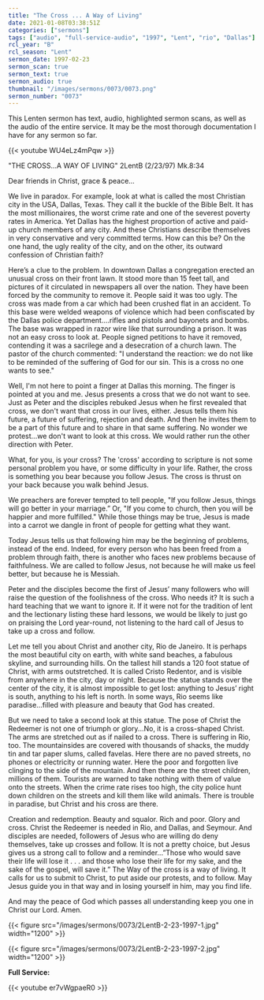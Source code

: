 ```yaml
---
title: "The Cross ... A Way of Living"
date: 2021-01-08T03:38:51Z
categories: ["sermons"]
tags: ["audio", "full-service-audio", "1997", "Lent", "rio", "Dallas"]
rcl_year: "B"
rcl_season: "Lent"
sermon_date: 1997-02-23
sermon_scan: true
sermon_text: true
sermon_audio: true
thumbnail: "/images/sermons/0073/0073.png"
sermon_number: "0073"
---
```

This Lenten sermon has text, audio, highlighted sermon scans, as well as the audio of the entire service.  It may be the most thorough documentation I have for any sermon so far. 

<!--more-->

{{< youtube WU4eLz4mPqw >}}

"THE CROSS...A WAY OF LIVING"    2LentB    (2/23/97)    Mk.8:34

Dear friends in Christ, grace & peace...

We live in paradox.  For example, look at what is called the most Christian city in the USA, Dallas, Texas.  They call it the buckle of the Bible Belt.  It has the most millionaires, the worst crime rate and one of the severest poverty rates in America.  Yet Dallas has the highest proportion of active and paid-up church members of any city.  And these Christians describe themselves in very conservative and very committed terms.  How can this be?  On the one hand, the ugly reality of the city, and on the other, its outward confession of Christian faith?

Here’s a clue to the problem.  In downtown Dallas a congregation erected an unusual cross on their front lawn.  It stood more than 15 feet tall, and pictures of it circulated in newspapers all over the nation.  They have been forced by the community to remove it.  People said it was too ugly.  The cross was made from a car which had been crushed flat in an accident.  To this base were welded weapons of violence which had been confiscated by the Dallas police department....rifles and pistols and bayonets and bombs.  The base was wrapped in razor wire like that surrounding a prison.  It was not an easy cross to look at.  People signed petitions to have it removed, contending it was a sacrilege and a desecration of a church lawn.  The pastor of the church commented: "I understand the reaction: we do not like to be reminded of the suffering of God for our sin.  This is a cross no one wants to see."

Well, I'm not here to point a finger at Dallas this morning.  The finger is pointed at you and me.  Jesus presents a cross that we do not want to see.  Just as Peter and the disciples rebuked Jesus when he first revealed that cross, we don't want that cross in our lives, either.  Jesus tells them his future, a future of suffering, rejection and death. And then he invites them to be a part of this future and to share in that same suffering.  No wonder we protest...we don't want to look at this cross.  We would rather run the other direction with Peter.  

What, for you, is your cross?  The 'cross' according to scripture is not some personal problem you have, or some difficulty in your life.  Rather, the cross is something you bear because you follow Jesus.  The cross is thrust on your back because you walk behind Jesus.


We preachers are forever tempted to tell people, "If you follow Jesus, things will go better in your marriage.”  Or, "If you come to church, then you will be happier and more fulfilled."  While those things may be true, Jesus is made into a carrot we dangle in front of people for getting what they want.

Today Jesus tells us that following him may be the beginning of problems, instead of the end.  Indeed, for every person who has been freed from a problem through faith, there is another who faces new problems because of faithfulness.  We are called to follow Jesus, not because he will make us feel better, but because he is Messiah.

Peter and the disciples become the first of Jesus’ many followers who will raise the question of the foolishness of the cross.  Who needs it?  It is such a hard teaching that we want to ignore it.  If it were not for the tradition of lent and the lectionary listing these hard lessons, we would be likely to just go on praising the Lord year-round, not listening to the hard call of Jesus to take up a cross and follow.

Let me tell you about Christ and another city, Rio de Janeiro.  It is perhaps the most beautiful city on earth, with white sand beaches, a fabulous skyline, and surrounding hills.  On the tallest hill stands a 120 foot statue of Christ, with arms outstretched.  It is called Cristo Redentor, and is visible from anywhere in the city, day or night.  Because the statue stands over the center of the city, it is almost impossible to get lost: anything to Jesus’ right is south, anything to his left is north.
In some ways, Rio seems like paradise...filled with pleasure and beauty that God has created.

But we need to take a second look at this statue.  The pose of Christ the Redeemer is not one of triumph or glory...No, it is a cross-shaped Christ.  The arms are stretched out as if nailed to a cross.  There is suffering in Rio, too.  The mountainsides are covered with thousands of shacks, the muddy tin and tar paper slums, called favelas.  Here there are no paved streets, no phones or electricity or running water.  Here the poor and forgotten live clinging to the side of the mountain.  And then there are the street children, millions of them.  Tourists are warned to take nothing with them of value onto the streets.  When the crime rate rises too high, the city police hunt down children on the streets and kill them like wild animals.  There is trouble in paradise, but Christ and his cross are there.

Creation and redemption.  Beauty and squalor.  Rich and poor.  Glory and cross.  Christ the Redeemer is needed in Rio, and Dallas, and Seymour.  And disciples are needed, followers of Jesus who are willing do deny themselves, take up crosses and follow.  It is not a pretty choice, but Jesus gives us a strong call to follow and a reminder...”Those who would save their life will lose it . . . and those who lose their life for my sake, and the sake of the gospel, will save it.”  The Way of the cross is a way of living.  It calls for us to submit to Christ, to put aside our protests, and to follow.  May Jesus guide you in that way and in losing yourself in him, may you find life.

And may the peace of God which passes all understanding keep you one in Christ our Lord. Amen.

{{< figure src="/images/sermons/0073/2LentB-2-23-1997-1.jpg" width="1200" >}}

{{< figure src="/images/sermons/0073/2LentB-2-23-1997-2.jpg" width="1200" >}}

**Full Service:**

{{< youtube er7vWgpaeR0 >}}